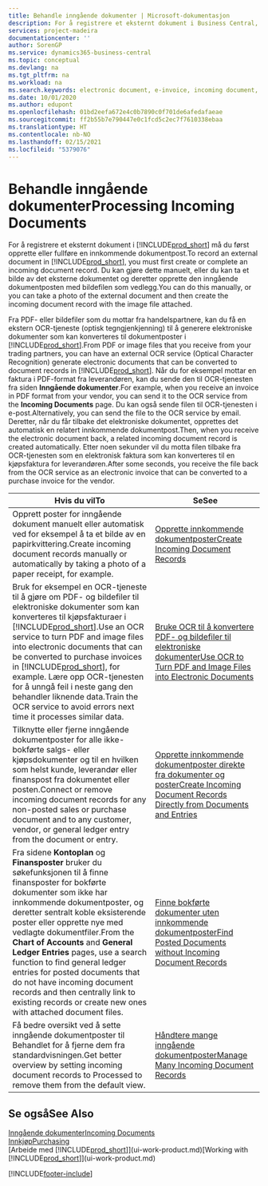 ```yaml
---
title: Behandle inngående dokumenter | Microsoft-dokumentasjon
description: For å registrere et eksternt dokument i Business Central, for eksempel en PDF, må du først opprette eller fullføre en innkommende dokumentpost.
services: project-madeira
documentationcenter: ''
author: SorenGP
ms.service: dynamics365-business-central
ms.topic: conceptual
ms.devlang: na
ms.tgt_pltfrm: na
ms.workload: na
ms.search.keywords: electronic document, e-invoice, incoming document, OCR, ecommerce, document exchange, import invoice
ms.date: 10/01/2020
ms.author: edupont
ms.openlocfilehash: 01bd2eefa672e4c0b7890c0f701de6afedafaeae
ms.sourcegitcommit: ff2b55b7e790447e0c1fcd5c2ec7f7610338ebaa
ms.translationtype: HT
ms.contentlocale: nb-NO
ms.lasthandoff: 02/15/2021
ms.locfileid: "5379076"
---
```

# <a name="processing-incoming-documents"></a><span data-ttu-id="3f856-103">Behandle inngående dokumenter</span><span class="sxs-lookup"><span data-stu-id="3f856-103">Processing Incoming Documents</span></span>
<span data-ttu-id="3f856-104">For å registrere et eksternt dokument i [!INCLUDE[prod_short](includes/prod_short.md)] må du først opprette eller fullføre en innkommende dokumentpost.</span><span class="sxs-lookup"><span data-stu-id="3f856-104">To record an external document in [!INCLUDE[prod_short](includes/prod_short.md)], you must first create or complete an incoming document record.</span></span> <span data-ttu-id="3f856-105">Du kan gjøre dette manuelt, eller du kan ta et bilde av det eksterne dokumentet og deretter opprette den inngående dokumentposten med bildefilen som vedlegg.</span><span class="sxs-lookup"><span data-stu-id="3f856-105">You can do this manually, or you can take a photo of the external document and then create the incoming document record with the image file attached.</span></span>

<span data-ttu-id="3f856-106">Fra PDF- eller bildefiler som du mottar fra handelspartnere, kan du få en ekstern OCR-tjeneste (optisk tegngjenkjenning) til å generere elektroniske dokumenter som kan konverteres til dokumentposter i [!INCLUDE[prod_short](includes/prod_short.md)].</span><span class="sxs-lookup"><span data-stu-id="3f856-106">From PDF or image files that you receive from your trading partners, you can have an external OCR service (Optical Character Recognition) generate electronic documents that can be converted to document records in [!INCLUDE[prod_short](includes/prod_short.md)].</span></span> <span data-ttu-id="3f856-107">Når du for eksempel mottar en faktura i PDF-format fra leverandøren, kan du sende den til OCR-tjenesten fra siden **Inngående dokumenter**.</span><span class="sxs-lookup"><span data-stu-id="3f856-107">For example, when you receive an invoice in PDF format from your vendor, you can send it to the OCR service from the **Incoming Documents** page.</span></span> <span data-ttu-id="3f856-108">Du kan også sende filen til OCR-tjenesten i e-post.</span><span class="sxs-lookup"><span data-stu-id="3f856-108">Alternatively, you can send the file to the OCR service by email.</span></span> <span data-ttu-id="3f856-109">Deretter, når du får tilbake det elektroniske dokumentet, opprettes det automatisk en relatert innkommende dokumentpost.</span><span class="sxs-lookup"><span data-stu-id="3f856-109">Then, when you receive the electronic document back, a related incoming document record is created automatically.</span></span> <span data-ttu-id="3f856-110">Etter noen sekunder vil du motta filen tilbake fra OCR-tjenesten som en elektronisk faktura som kan konverteres til en kjøpsfaktura for leverandøren.</span><span class="sxs-lookup"><span data-stu-id="3f856-110">After some seconds, you receive the file back from the OCR service as an electronic invoice that can be converted to a purchase invoice for the vendor.</span></span>

| <span data-ttu-id="3f856-111">Hvis du vil</span><span class="sxs-lookup"><span data-stu-id="3f856-111">To</span></span> | <span data-ttu-id="3f856-112">Se</span><span class="sxs-lookup"><span data-stu-id="3f856-112">See</span></span> |
| --- | --- |
| <span data-ttu-id="3f856-113">Opprett poster for inngående dokument manuelt eller automatisk ved for eksempel å ta et bilde av en papirkvittering.</span><span class="sxs-lookup"><span data-stu-id="3f856-113">Create incoming document records manually or automatically by taking a photo of a paper receipt, for example.</span></span> |[<span data-ttu-id="3f856-114">Opprette innkommende dokumentposter</span><span class="sxs-lookup"><span data-stu-id="3f856-114">Create Incoming Document Records</span></span>](across-how-create-income-document-records.md) |
| <span data-ttu-id="3f856-115">Bruk for eksempel en OCR-tjeneste til å gjøre om PDF- og bildefiler til elektroniske dokumenter som kan konverteres til kjøpsfakturaer i [!INCLUDE[prod_short](includes/prod_short.md)].</span><span class="sxs-lookup"><span data-stu-id="3f856-115">Use an OCR service to turn PDF and image files into electronic documents that can be converted to purchase invoices in [!INCLUDE[prod_short](includes/prod_short.md)], for example.</span></span> <span data-ttu-id="3f856-116">Lære opp OCR-tjenesten for å unngå feil i neste gang den behandler liknende data.</span><span class="sxs-lookup"><span data-stu-id="3f856-116">Train the OCR service to avoid errors next time it processes similar data.</span></span> |[<span data-ttu-id="3f856-117">Bruke OCR til å konvertere PDF- og bildefiler til elektroniske dokumenter</span><span class="sxs-lookup"><span data-stu-id="3f856-117">Use OCR to Turn PDF and Image Files into Electronic Documents</span></span>](across-how-use-ocr-pdf-images-files.md) |
| <span data-ttu-id="3f856-118">Tilknytte eller fjerne inngående dokumentposter for alle ikke-bokførte salgs- eller kjøpsdokumenter og til en hvilken som helst kunde, leverandør eller finanspost fra dokumentet eller posten.</span><span class="sxs-lookup"><span data-stu-id="3f856-118">Connect or remove incoming document records for any non-posted sales or purchase document and to any customer, vendor, or general ledger entry from the document or entry.</span></span> |[<span data-ttu-id="3f856-119">Opprette innkommende dokumentposter direkte fra dokumenter og poster</span><span class="sxs-lookup"><span data-stu-id="3f856-119">Create Incoming Document Records Directly from Documents and Entries</span></span>](across-how-connect-disconnect-income-document-records.md) |
| <span data-ttu-id="3f856-120">Fra sidene **Kontoplan** og **Finansposter** bruker du søkefunksjonen til å finne finansposter for bokførte dokumenter som ikke har innkommende dokumentposter, og deretter sentralt koble eksisterende poster eller opprette nye med vedlagte dokumentfiler.</span><span class="sxs-lookup"><span data-stu-id="3f856-120">From the **Chart of Accounts** and **General Ledger Entries** pages, use a search function to find general ledger entries for posted documents that do not have incoming document records and then centrally link to existing records or create new ones with attached document files.</span></span> |[<span data-ttu-id="3f856-121">Finne bokførte dokumenter uten innkommende dokumentposter</span><span class="sxs-lookup"><span data-stu-id="3f856-121">Find Posted Documents without Incoming Document Records</span></span>](across-how-find-posted-documents-without-income-document-records.md) |
| <span data-ttu-id="3f856-122">Få bedre oversikt ved å sette inngående dokumentposter til Behandlet for å fjerne dem fra standardvisningen.</span><span class="sxs-lookup"><span data-stu-id="3f856-122">Get better overview by setting incoming document records to Processed to remove them from the default view.</span></span> |[<span data-ttu-id="3f856-123">Håndtere mange inngående dokumentposter</span><span class="sxs-lookup"><span data-stu-id="3f856-123">Manage Many Incoming Document Records</span></span>](across-how-manage-many-income-document-records.md) |

## <a name="see-also"></a><span data-ttu-id="3f856-124">Se også</span><span class="sxs-lookup"><span data-stu-id="3f856-124">See Also</span></span>
[<span data-ttu-id="3f856-125">Inngående dokumenter</span><span class="sxs-lookup"><span data-stu-id="3f856-125">Incoming Documents</span></span>](across-income-documents.md)  
[<span data-ttu-id="3f856-126">Innkjøp</span><span class="sxs-lookup"><span data-stu-id="3f856-126">Purchasing</span></span>](purchasing-manage-purchasing.md)  
<span data-ttu-id="3f856-127">[Arbeide med [!INCLUDE[prod_short](includes/prod_short.md)]](ui-work-product.md)</span><span class="sxs-lookup"><span data-stu-id="3f856-127">[Working with [!INCLUDE[prod_short](includes/prod_short.md)]](ui-work-product.md)</span></span>


[!INCLUDE[footer-include](includes/footer-banner.md)]